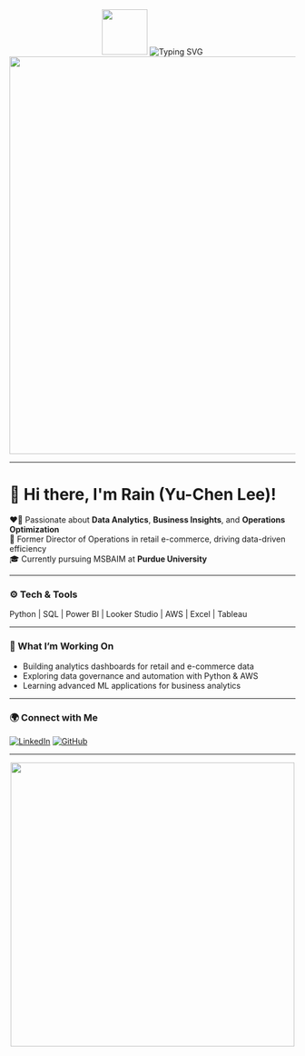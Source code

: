 <!-- 🌌 Animated Universe Header -->
<div align="center">
  <img src="https://raw.githubusercontent.com/rajput2107/rajput2107/master/Assets/Developer.gif" width="80">
  
  <!-- Typing Animation -->
  <img src="https://readme-typing-svg.demolab.com?font=Orbitron&size=28&pause=1000&color=64FFDA&center=true&vCenter=true&width=600&lines=Hi!+I'm+Rain+(Yu-Chen+Lee)!;Data+Analyst+%26+Operations+Leader;Exploring+the+Universe+of+Business+Analytics+✨" alt="Typing SVG" />
  
  <!-- Space Background GIF -->
  <img src="https://i.giphy.com/media/3o7aD2saalBwwftBIY/giphy.gif" width="700"/>
</div>

---

# 👋 Hi there, I'm Rain (Yu-Chen Lee)!

❤️‍🔥 Passionate about **Data Analytics**, **Business Insights**, and **Operations Optimization**  
💼 Former Director of Operations in retail e-commerce, driving data-driven efficiency  
🎓 Currently pursuing MSBAIM at **Purdue University**

---

### ⚙️ Tech & Tools
Python | SQL | Power BI | Looker Studio | AWS | Excel | Tableau

---

### 🌱 What I’m Working On
- Building analytics dashboards for retail and e-commerce data  
- Exploring data governance and automation with Python & AWS  
- Learning advanced ML applications for business analytics  

---

### 🌍 Connect with Me
[![LinkedIn](https://img.shields.io/badge/LinkedIn-RainLee-blue)](https://www.linkedin.com/in/yourlinkedinurl)
[![GitHub](https://img.shields.io/github/followers/yuchenlee427?label=Follow&style=social)](https://github.com/yuchenlee427)

---

<div align="center">

<img src="intro.gif" width="500"/>

</div>


<!--
**yuchenlee427/yuchenlee427** is a ✨ _special_ ✨ repository because its `README.md` (this file) appears on your GitHub profile.

Here are some ideas to get you started:

- 🔭 I’m currently working on ...
- 🌱 I’m currently learning ...
- 👯 I’m looking to collaborate on ...
- 🤔 I’m looking for help with ...
- 💬 Ask me about ...
- 📫 How to reach me: ...
- 😄 Pronouns: ...
- ⚡ Fun fact: ...
-->

